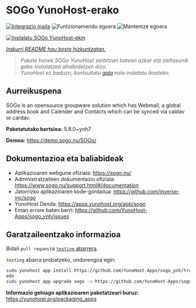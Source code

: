 <!--
Ohart ongi: README hau automatikoki sortu da <https://github.com/YunoHost/apps/tree/master/tools/readme_generator>ri esker
EZ editatu eskuz.
-->

# SOGo YunoHost-erako

[![Integrazio maila](https://apps.yunohost.org/badge/integration/sogo)](https://ci-apps.yunohost.org/ci/apps/sogo/)
![Funtzionamendu egoera](https://apps.yunohost.org/badge/state/sogo)
![Mantentze egoera](https://apps.yunohost.org/badge/maintained/sogo)

[![Instalatu SOGo YunoHost-ekin](https://install-app.yunohost.org/install-with-yunohost.svg)](https://install-app.yunohost.org/?app=sogo)

*[Irakurri README hau beste hizkuntzatan.](./ALL_README.md)*

> *Pakete honek SOGo YunoHost zerbitzari batean azkar eta zailtasunik gabe instalatzea ahalbidetzen dizu.*  
> *YunoHost ez baduzu, kontsultatu [gida](https://yunohost.org/install) nola instalatu ikasteko.*

## Aurreikuspena

SOGo is an opensource groupware solution which has Webmail, a global address book and Calender and Contacts which can be synced via caldav or cardav.


**Paketatutako bertsioa:** 5.8.0~ynh7

**Demoa:** <https://demo.sogo.nu/SOGo/>
## Dokumentazioa eta baliabideak

- Aplikazioaren webgune ofiziala: <https://sogo.nu/>
- Administratzaileen dokumentazio ofiziala: <https://www.sogo.nu/support.html#/documentation>
- Jatorrizko aplikazioaren kode-gordailua: <https://github.com/inverse-inc/sogo>
- YunoHost Denda: <https://apps.yunohost.org/app/sogo>
- Eman errore baten berri: <https://github.com/YunoHost-Apps/sogo_ynh/issues>

## Garatzaileentzako informazioa

Bidali `pull request`a [`testing` abarrera](https://github.com/YunoHost-Apps/sogo_ynh/tree/testing).

`testing` abarra probatzeko, ondorengoa egin:

```bash
sudo yunohost app install https://github.com/YunoHost-Apps/sogo_ynh/tree/testing --debug
edo
sudo yunohost app upgrade sogo -u https://github.com/YunoHost-Apps/sogo_ynh/tree/testing --debug
```

**Informazio gehiago aplikazioaren paketatzeari buruz:** <https://yunohost.org/packaging_apps>
